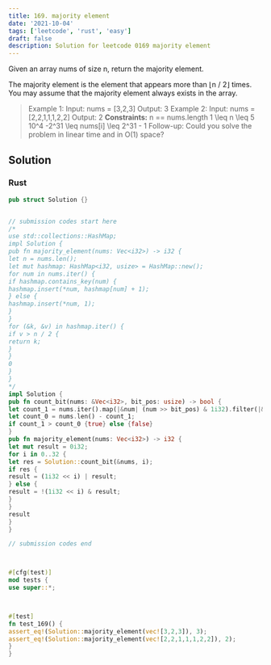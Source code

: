 ```yaml
---
title: 169. majority element
date: '2021-10-04'
tags: ['leetcode', 'rust', 'easy']
draft: false
description: Solution for leetcode 0169 majority element
---
```




Given an array nums of size n, return the majority element.

The majority element is the element that appears more than &lfloor;n / 2&rfloor; times. You may assume that the majority element always exists in the array.



>   Example 1:
>   Input: nums <TeX>=</TeX> [3,2,3]
>   Output: 3
>   Example 2:
>   Input: nums <TeX>=</TeX> [2,2,1,1,1,2,2]
>   Output: 2
**Constraints:**
>   	n <TeX>=</TeX><TeX>=</TeX> nums.length
>   	1 <TeX>\leq</TeX> n <TeX>\leq</TeX> 5  10^4
>   	-2^31 <TeX>\leq</TeX> nums[i] <TeX>\leq</TeX> 2^31 - 1
>   Follow-up: Could you solve the problem in linear time and in O(1) space?


## Solution


### Rust
```rust
pub struct Solution {}


// submission codes start here
/*
use std::collections::HashMap;
impl Solution {
pub fn majority_element(nums: Vec<i32>) -> i32 {
let n = nums.len();
let mut hashmap: HashMap<i32, usize> = HashMap::new();
for num in nums.iter() {
if hashmap.contains_key(num) {
hashmap.insert(*num, hashmap[num] + 1);
} else {
hashmap.insert(*num, 1);
}
}
for (&k, &v) in hashmap.iter() {
if v > n / 2 {
return k;
}
}
0
}
}
*/
impl Solution {
pub fn count_bit(nums: &Vec<i32>, bit_pos: usize) -> bool {
let count_1 = nums.iter().map(|&num| (num >> bit_pos) & 1i32).filter(|&v| v == 1).count();
let count_0 = nums.len() - count_1;
if count_1 > count_0 {true} else {false}
}
pub fn majority_element(nums: Vec<i32>) -> i32 {
let mut result = 0i32;
for i in 0..32 {
let res = Solution::count_bit(&nums, i);
if res {
result = (1i32 << i) | result;
} else {
result = !(1i32 << i) & result;
}
}
result
}
}

// submission codes end



#[cfg(test)]
mod tests {
use super::*;



#[test]
fn test_169() {
assert_eq!(Solution::majority_element(vec![3,2,3]), 3);
assert_eq!(Solution::majority_element(vec![2,2,1,1,1,2,2]), 2);
}
}

```
